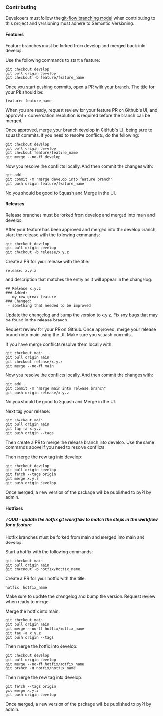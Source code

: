 ### Contributing

Developers must follow the [git-flow branching model](https://nvie.com/posts/a-successful-git-branching-model/) when contributing to this project and versioning must adhere to [Semantic Versioning](http://semver.org/).

#### Features

Feature branches must be forked from develop and merged back into develop.

Use the following commands to start a feature:

```
git checkout develop
git pull origin develop
git checkout -b feature/feature_name
```

Once you start pushing commits, open a PR with your branch. The title for your PR should be:

```
feature: feature_name
```

When you are ready, request review for your feature PR on Github's UI, and approval + conversation resolution is required before the branch can be merged.

Once approved, merge your branch develop in GitHub's UI, being sure to squash commits.  If you need to resolve conflicts, do the following:

```
git checkout develop
git pull origin develop
git checkout feature/feature_name
git merge --no-ff develop
```

Now you resolve the conflicts locally. And then commit the changes with:

```
git add .
git commit -m "merge develop into feature branch"
git push origin feature/feature_name
```

No you should be good to Squash and Merge in the UI.

#### Releases

Release branches must be forked from develop and merged into main and develop.

After your feature has been approved and merged into the develop branch, start the release with the following commands:

```
git checkout develop
git pull origin develop
git checkout -b release/x.y.z
```

Create a PR for your release with the title:

```
release: x.y.z
```

and description that matches the entry as it will appear in the changelog:

```
## Release x.y.z
### Added:
 - my new great feature
### Changed:
 - something that needed to be improved
```

Update the changelog and bump the version to x.y.z. Fix any bugs that may be found in the release branch.

Request review for your PR on Github. Once approved, merge your release branch into main using the UI. Make sure you squash commits.

If you have merge conflicts resolve them locally with:

```
git checkout main
git pull origin main
git checkout release/x.y.z
git merge --no-ff main
```

Now you resolve the conflicts locally. And then commit the changes with:

```
git add .
git commit -m "merge main into release branch"
git push origin release/x.y.z
```

No you should be good to Squash and Merge in the UI.

Next tag your release:

```
git checkout main
git pull origin main
git tag -a x.y.z
git push origin --tags
```

Then create a PR to merge the release branch into develop. Use the same commands above if you need to resolve conflicts.

Then merge the new tag into develop:

```
git checkout develop
git pull origin develop
git fetch --tags origin
git merge x.y.z
git push origin develop
```

Once merged, a new version of the package will be published to pyPI by admin.

#### Hotfixes

##### TODO - update the hotfix git workflow to match the steps in the workflow for a feature

Hotfix branches must be forked from main and merged into main and develop.

Start a hotfix with the following commands:

```
git checkout main
git pull origin main
git checkout -b hotfix/hotfix_name
```

Create a PR for your hotfix with the title:

```
hotfix: hotfix_name
```

Make sure to update the changelog and bump the version.  Request review when ready to merge.

Merge the hotfix into main:

```
git checkout main
git pull origin main
git merge --no-ff hotfix/hotfix_name
git tag -a x.y.z
git push origin --tags
```

Then merge the hotfix into develop:

```
git checkout develop
git pull origin develop
git merge --no-ff hotfix/hotfix_name
git branch -d hotfix/hotfix_name
```

Then merge the new tag into develop:

```
git fetch --tags origin
git merge x.y.z
git push origin develop
```

Once merged, a new version of the package will be published to pyPI by admin.
